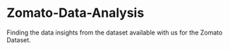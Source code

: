 # Zomato-Data-Analysis
Finding the data insights from the dataset available with us for the Zomato Dataset.
